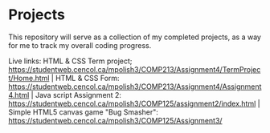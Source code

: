 # Projects
This repository will serve as a collection of my completed projects, as a way for me to track my overall coding progress.

Live links:
HTML & CSS Term project; https://studentweb.cencol.ca/mpolish3/COMP213/Assignment4/TermProject/Home.html |
HTML & CSS Form: https://studentweb.cencol.ca/mpolish3/COMP213/Assignment4/Assignment4.html |
Java script Assignment 2: https://studentweb.cencol.ca/mpolish3/COMP125/assignment2/index.html |
Simple HTML5 canvas game "Bug Smasher": https://studentweb.cencol.ca/mpolish3/COMP125/Assignment3/
